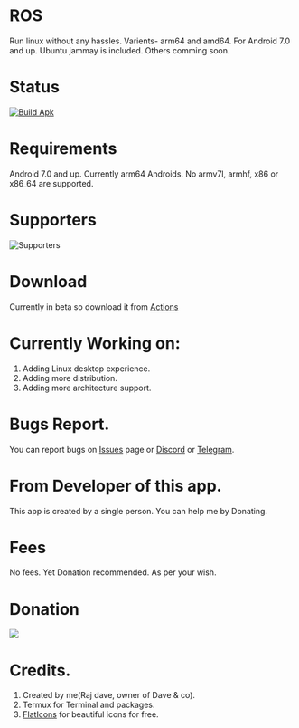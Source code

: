 # ROS
Run linux without any hassles. Varients- arm64 and amd64. For Android 7.0 and up.
Ubuntu jammay is included. Others comming soon.

# Status
[![Build Apk](https://github.com/Rajdave-dev/ROS/actions/workflows/android.yml/badge.svg?branch=master)](https://github.com/Rajdave-dev/ROS/actions/workflows/android.yml)

# Requirements
Android 7.0 and up.
Currently arm64 Androids.
No armv7l, armhf, x86 or x86_64 are supported.

# Supporters
![Supporters](https://opencollective.com/rosbyrajdave/tiers/badge.svg)

# Download
Currently in beta so download it from [Actions](https://github.com/Rajdave-dev/ROS/actions)

# Currently Working on:
1. Adding Linux desktop experience.
2. Adding more distribution.
3. Adding more architecture support. 

# Bugs Report.
You can report bugs on [Issues](https://github.com/Rajdave-dev/ROS/issues) page or [Discord](https://discord.gg/HyCxF3tjZY) or [Telegram](https://t.me/rosbydave).

# From Developer of this app.
This app is created by a single person.
You can help me by Donating. 

# Fees
No fees. Yet Donation recommended. As per your wish. 

# Donation
[![](https://www.paypalobjects.com/en_US/i/btn/btn_donateCC_LG.gif)](https://paypal.me/extremegamerzyt?country.x=IN&locale.x=en_GB)

# Credits.
1. Created by me(Raj dave, owner of Dave & co).
2. Termux for Terminal and packages.
3. [FlatIcons](https://www.flaticon.com) for beautiful icons for free.

